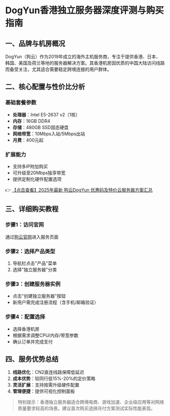 # DogYun香港独立服务器深度评测与购买指南

## 一、品牌与机房概况
DogYun（狗云）作为2019年成立的海外主机服务商，专注于提供香港、日本、韩国、美国及荷兰等地的服务器解决方案。其香港机房因优质的中国大陆访问线路而备受关注，尤其适合需要稳定跨境连接的用户群体。

## 二、核心配置与性价比分析
### 基础套餐参数
- **处理器**：Intel E5-2637 v2（1核）
- **内存**：16GB DDR4
- **存储**：480GB SSD固态硬盘
- **网络带宽**：10Mbps入站/5Mbps出站
- **月费**：400元起

### 扩展能力
- 支持多IP附加购买
- 可升级至20Mbps独享带宽
- 提供定制化硬件配置选项

👉 [【点击查看】2025年最新 狗云DogYun 优惠码及特价云服务器方案汇总](https://bit.ly/DogYun)

## 三、详细购买教程
### 步骤1：访问官网
通过[狗云官网](https://bit.ly/DogYun)进入服务页面

### 步骤2：选择产品类型
1. 导航栏点击"产品"菜单
2. 选择"独立服务器"分类

### 步骤3：创建服务器实例
- 点击"创建独立服务器"按钮
- 新用户需完成注册流程（含手机/邮箱验证）

### 步骤4：配置选择
- 选择香港机房
- 根据需求调整CPU/内存/带宽参数
- 确认订单并完成支付

## 四、服务优势总结
1. **线路优化**：CN2直连线路保障低延迟
2. **成本优势**：较同行低15%-20%的定价策略
3. **灵活扩展**：支持按需升级硬件配置
4. **管理便捷**：提供可视化控制面板

> 特别提示：香港独立服务器适合跨境电商、游戏加速、企业级应用等对网络质量要求较高的场景。建议首次购买选择月付方案测试实际性能表现。
